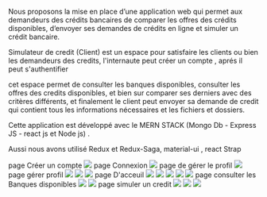 Nous proposons la mise en place d’une application web qui permet aux demandeurs des crédits bancaires de comparer les offres des crédits disponibles, d’envoyer ses demandes de crédits en ligne et simuler un crédit bancaire.

Simulateur de credit (Client) est un espace pour satisfaire les clients ou bien les demandeurs des credits, 
l'internaute peut créer un compte , aprés il peut s'authentifier

cet espace permet de consulter les banques disponibles, consulter les offres des credits disponibles, et bien sur comparer ses derniers avec des critères différents, et finalement le client peut envoyer sa demande de credit qui contient tous les informations nécessaires et les fichiers et dossiers.

Cette application est développé avec le MERN STACK (Mongo Db - Express JS - react js et Node js) .

Aussi nous avons utilisé Redux et Redux-Saga, material-ui , react Strap


page Créer un compte
![](https://github.com/BenAichaDhiaEddine/Simulateur-de-credit-Client-/blob/main/public/cr%C3%A9er%20un%20compte.PNG)
page Connexion
![](https://github.com/BenAichaDhiaEddine/Simulateur-de-credit-Client-/blob/main/public/login%20page.PNG)
page de gérer le profil 
![](https://github.com/BenAichaDhiaEddine/Simulateur-de-credit-Admin-Functional-/blob/main/profile%20page.PNG)
page gérer profil
![](https://github.com/BenAichaDhiaEddine/Simulateur-de-credit-Client-/blob/main/public/gerer%20profil%201.PNG)
![](https://github.com/BenAichaDhiaEddine/Simulateur-de-credit-Client-/blob/main/public/g%C3%A9rer%20profil%202.PNG)
![](https://github.com/BenAichaDhiaEddine/Simulateur-de-credit-Client-/blob/main/public/g%C3%A9rer%20profil%20-%20supprimer%20compte.PNG)
page D'acceuil
![](https://github.com/BenAichaDhiaEddine/Simulateur-de-credit-Client-/blob/main/public/landing%20page%201.PNG)
![](https://github.com/BenAichaDhiaEddine/Simulateur-de-credit-Client-/blob/main/public/landing%20page%202.PNG)
![](https://github.com/BenAichaDhiaEddine/Simulateur-de-credit-Client-/blob/main/public/landing%20page%203.PNG)
![](https://github.com/BenAichaDhiaEddine/Simulateur-de-credit-Client-/blob/main/public/landing%20page%204.PNG)
![](https://github.com/BenAichaDhiaEddine/Simulateur-de-credit-Client-/blob/main/public/landing%20page%205.PNG)
page consulter les Banques disponibles 
![](https://github.com/BenAichaDhiaEddine/Simulateur-de-credit-Client-/blob/main/public/Liste%20des%20banques.PNG)
![](https://github.com/BenAichaDhiaEddine/Simulateur-de-credit-Client-/blob/main/public/Liste%20des%20banques%20preview%20.PNG)
page simuler un credit
![](https://github.com/BenAichaDhiaEddine/Simulateur-de-credit-Client-/blob/main/public/simuler%20un%20credit%201.PNG)
![](https://github.com/BenAichaDhiaEddine/Simulateur-de-credit-Client-/blob/main/public/simuler%20un%20credit%202.PNG)
![](https://github.com/BenAichaDhiaEddine/Simulateur-de-credit-Client-/blob/main/public/simuler%20un%20credit%203.PNG)

